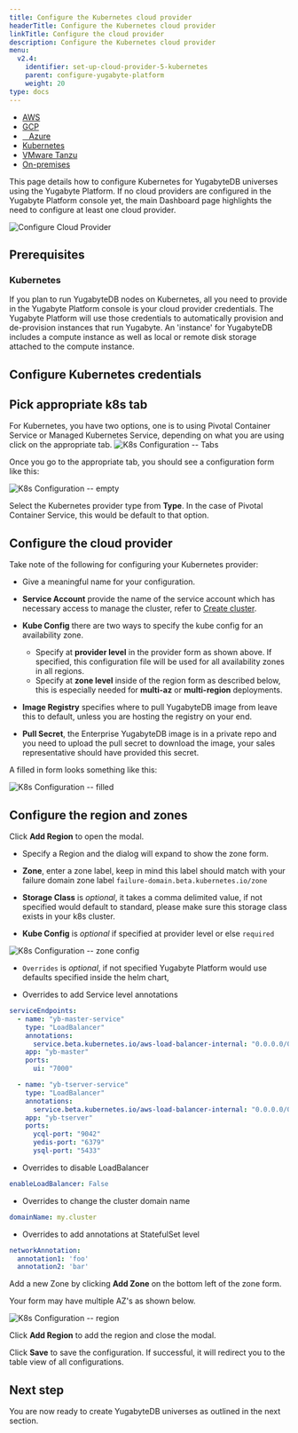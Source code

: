 ```yaml
---
title: Configure the Kubernetes cloud provider
headerTitle: Configure the Kubernetes cloud provider
linkTitle: Configure the cloud provider
description: Configure the Kubernetes cloud provider
menu:
  v2.4:
    identifier: set-up-cloud-provider-5-kubernetes
    parent: configure-yugabyte-platform
    weight: 20
type: docs
---
```


<ul class="nav nav-tabs-alt nav-tabs-yb">

  <li>
    <a href="/preview/yugabyte-platform/configure-yugabyte-platform/set-up-cloud-provider/aws" class="nav-link">
      <i class="fab fa-aws"></i>
      AWS
    </a>
  </li>

  <li>
    <a href="/preview/yugabyte-platform/configure-yugabyte-platform/set-up-cloud-provider/gcp" class="nav-link">
      <i class="fab fa-google" aria-hidden="true"></i>
      GCP
    </a>
  </li>

  <li>
    <a href="/preview/yugabyte-platform/configure-yugabyte-platform/set-up-cloud-provider/azure" class="nav-link">
      <i class="icon-azure" aria-hidden="true"></i>
      &nbsp;&nbsp; Azure
    </a>
  </li>

  <li>
    <a href="/preview/yugabyte-platform/configure-yugabyte-platform/set-up-cloud-provider/kubernetes" class="nav-link active">
      <i class="fas fa-cubes" aria-hidden="true"></i>
      Kubernetes
    </a>
  </li>

  <li>
    <a href="/preview/yugabyte-platform/configure-yugabyte-platform/set-up-cloud-provider/vmware-tanzu" class="nav-link">
      <i class="fas fa-cubes" aria-hidden="true"></i>
      VMware Tanzu
    </a>
  </li>

  <li>
    <a href="/preview/yugabyte-platform/configure-yugabyte-platform/set-up-cloud-provider/on-premises" class="nav-link">
      <i class="fas fa-building"></i>
      On-premises
    </a>
  </li>

</ul>

This page details how to configure Kubernetes for YugabyteDB universes using the Yugabyte Platform. If no cloud providers are configured in the Yugabyte Platform console yet, the main Dashboard page highlights the need to configure at least one cloud provider.

![Configure Cloud Provider](/images/ee/configure-cloud-provider.png)

## Prerequisites

### Kubernetes

If you plan to run YugabyteDB nodes on Kubernetes, all you need to provide in the Yugabyte Platform console is your cloud provider credentials. The Yugabyte Platform will use those credentials to automatically provision and de-provision instances that run Yugabyte. An 'instance' for YugabyteDB includes a compute instance as well as local or remote disk storage attached to the compute instance.

## Configure Kubernetes credentials

## Pick appropriate k8s tab

For Kubernetes, you have two options, one is to using Pivotal Container Service or Managed Kubernetes Service, depending on what you are using click on the appropriate tab.
<img title="K8s Configuration -- Tabs" alt="K8s Configuration -- Tabs" class="expandable-image" src="/images/ee/k8s-setup/k8s-provider-tabs.png" />

Once you go to the appropriate tab, you should see a configuration form like this:

<img title="K8s Configuration -- empty" alt="K8s Configuration -- empty" class="expandable-image" src="/images/ee/k8s-setup/k8s-configure-empty.png" />

Select the Kubernetes provider type from **Type**. In the case of Pivotal Container Service, this would be default to that option.

## Configure the cloud provider

Take note of the following for configuring your Kubernetes provider:

- Give a meaningful name for your configuration.

- **Service Account** provide the name of the service account which has necessary access to manage the cluster, refer to [Create cluster](../../../../deploy/kubernetes/single-zone/oss/helm-chart/#create-cluster).

- **Kube Config** there are two ways to specify the kube config for an availability zone.
  - Specify at **provider level** in the provider form as shown above. If specified, this configuration file will be used for all availability zones in all regions.
  - Specify at **zone level** inside of the region form as described below, this is especially needed for **multi-az** or **multi-region** deployments.

- **Image Registry** specifies where to pull YugabyteDB image from leave this to default, unless you are hosting the registry on your end.

- **Pull Secret**, the Enterprise YugabyteDB image is in a private repo and you need to upload the pull secret to download the image, your sales representative should have provided this secret.

A filled in form looks something like this:

<img title="K8s Configuration -- filled" alt="K8s Configuration -- filled" class="expandable-image" src="/images/ee/k8s-setup/k8s-configure-filled.png" />

## Configure the region and zones

Click **Add Region** to open the modal.

- Specify a Region and the dialog will expand to show the zone form.

- **Zone**, enter a zone label, keep in mind this label should match with your failure domain zone label `failure-domain.beta.kubernetes.io/zone`

- **Storage Class** is *optional*, it takes a comma delimited value, if not specified would default to standard, please make sure this storage class exists in your k8s cluster.

- **Kube Config** is *optional* if specified at provider level or else `required`

<img title="K8s Configuration -- zone config" alt="K8s Configuration -- zone config" class="expandable-image" src="/images/ee/k8s-setup/k8s-az-kubeconfig.png" />

- `Overrides` is *optional*, if not specified Yugabyte Platform would use defaults specified inside the helm chart,

- Overrides to add Service level annotations

```yml
serviceEndpoints:
  - name: "yb-master-service"
    type: "LoadBalancer"
    annotations:
      service.beta.kubernetes.io/aws-load-balancer-internal: "0.0.0.0/0"
    app: "yb-master"
    ports:
      ui: "7000"

  - name: "yb-tserver-service"
    type: "LoadBalancer"
    annotations:
      service.beta.kubernetes.io/aws-load-balancer-internal: "0.0.0.0/0"
    app: "yb-tserver"
    ports:
      ycql-port: "9042"
      yedis-port: "6379"
      ysql-port: "5433"
```

- Overrides to disable LoadBalancer

```yml
enableLoadBalancer: False
```

- Overrides to change the cluster domain name

```yml
domainName: my.cluster
```

- Overrides to add annotations at StatefulSet level

```yml
networkAnnotation:
  annotation1: 'foo'
  annotation2: 'bar'
```

Add a new Zone by clicking **Add Zone** on the bottom left of the zone form.

Your form may have multiple AZ's as shown below.

<img title="K8s Configuration -- region" alt="K8s Configuration -- region" class="expandable-image" src="/images/ee/k8s-setup/k8s-add-region-flow.png" />

Click **Add Region** to add the region and close the modal.

Click **Save** to save the configuration. If successful, it will redirect you to the table view of all configurations.

## Next step

You are now ready to create YugabyteDB universes as outlined in the next section.
